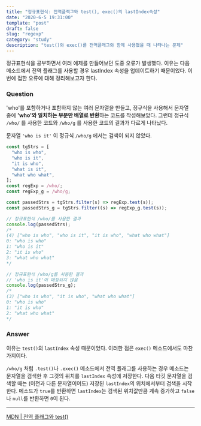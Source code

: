```yaml
---
title: "정규표현식: 전역플랙그와 test(), exec()의 lastIndex속성"
date: "2020-6-5 19:31:00"
template: "post"
draft: false
slug: "regexp"
category: "study"
description: "test()와 exec()를 전역플래그와 함께 사용했을 때 나타나는 문제"
---
```


정규표현식을 공부하면서 여러 예제를 만들어보던 도중 오류가 발생했다. 이유는 다음 메소드에서 전역 플래그를 사용할 경우 lastIndex 속성을 업데이트하기 때문이었다. 이번에 접한 오류에 대해 정리해보고자 한다.

### Question

'who'를 포함하거나 포함하지 않는 여러 문자열을 만들고, 정규식을 사용해서 문자열 중에 **'who'와 일치하는 부분만 배열로 반환**하는 코드를 작성해보았다. 그런데 정규식 `/who/` 를 사용한 코드와 `/who/g` 를 사용한 코드의 결과가 다르게 나타났다.

문자열 `'who is it'` 이 정규식 `/who/g` 에서는 검색이 되지 않았다.

```jsx
const tgStrs = [
  "who is who",
  "who is it",
  "it is who",
  "what is it",
  "what who what",
];
const regExp = /who/;
const regExp_g = /who/g;

const passedStrs = tgStrs.filter(s) => regExp.test(s));
const passedStrs_g = tgStrs.filter((s) => regExp_g.test(s));
```

```js
// 정규표현식 /who/를 사용한 결과
console.log(passedStrs);
/*
(4) ["who is who", "who is it", "it is who", "what who what"]
0: "who is who"
1: "who is it"
2: "it is who"
3: "what who what"
*/

// 정규표현식 /who/g를 사용한 결과
// 'who is it'이 매칭되지 않음
console.log(passedStrs_g);
/*
(3) ["who is who", "it is who", "what who what"]
0: "who is who"
1: "it is who"
2: "what who what"
*/
```

### Answer

이유는 `test()`의 `lastIndex` 속성 때문이었다. 이러한 점은 `exec()` 메소드에서도 마찬가지이다.

`/who/g` 처럼 `.test()`나 `.exec()` 메소드에서 전역 플래그를 사용하는 경우 메소드는 문자열을 검색한 후 그것의 위치를 `lastIndex` 속성에 저장한다. 다음 타깃 문자열을 검색할 때는 (이전과 다른 문자열이어도) 저장된 `lastIndex`의 위치에서부터 검색을 시작한다.
메소드가 `true`를 반환하면 `lastIndex`는 검색된 위치값만큼 계속 증가하고 `false`나 `null`를 반환하면 `0`이 된다.

---

[MDN | 전역 플래그와 test()](https://developer.mozilla.org/ko/docs/Web/JavaScript/Reference/Global_Objects/RegExp/test)
